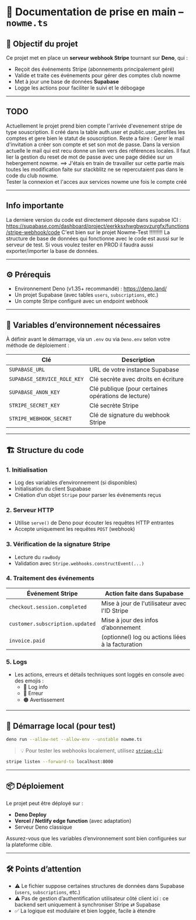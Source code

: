 
# 📝 Documentation de prise en main – `nowme.ts`

## 🎯 Objectif du projet

Ce projet met en place un **serveur webhook Stripe** tournant sur **Deno**, qui :
- Reçoit des événements Stripe (abonnements principalement géré)
- Valide et traite ces événements pour gérer des comptes club nowme
- Met à jour une base de données **Supabase**
- Logge les actions pour faciliter le suivi et le débogage
  
---


##  TODO

Actuellement le projet prend bien compte l'arrivée d'evenement stripe de type souscription. 
Il créé dans la table auth.user et public.user_profiles les comptes et gere bien le statut de souscription. 
Reste a faire : 
  Gerer le mail d'invitation a créer son compte et set son mot de passe. Dans la version actuelle le mail qui est recu donne un lien vers des références locales. Il faut lier la gestion du reset de mot de passe avec une  page dédiée sur un hebergement nowme. ==> J'étais en train de travailler sur cette partie mais toutes les modification faite sur stackblitz ne se repercutaient pas dans le code du club nowme.  
  Tester la connexion et l'acces aux services nowme  une fois le compte créé 

---

##  Info importante 

La derniere version du code est directement déposée dans supabse ICI : https://supabase.com/dashboard/project/eerkksxhwgbwovzurgfx/functions/stripe-webhook/code
C'est bien sur le projet Nowme-Test 
!!!!!!!!! La structure de base de données qui fonctionne avec le code est aussi sur le serveur de test. Si vous voulez tester en PROD il faudra aussi exporter/importer la base de données.

---


## ⚙️ Prérequis

- Environnement Deno (v1.35+ recommandé) : https://deno.land/
- Un projet Supabase (avec tables `users`, `subscriptions`, etc.)
- Un compte Stripe configuré avec un endpoint webhook

---

## 🔐 Variables d’environnement nécessaires

À définir avant le démarrage, via un `.env` ou via `Deno.env` selon votre méthode de déploiement :

| Clé                          | Description                                                  |
|-----------------------------|--------------------------------------------------------------|
| `SUPABASE_URL`              | URL de votre instance Supabase                              |
| `SUPABASE_SERVICE_ROLE_KEY` | Clé secrète avec droits en écriture                         |
| `SUPABASE_ANON_KEY`         | Clé publique (pour certaines opérations de lecture)         |
| `STRIPE_SECRET_KEY`         | Clé secrète Stripe                                           |
| `STRIPE_WEBHOOK_SECRET`     | Clé de signature du webhook Stripe                          |

---

## 🏗️ Structure du code

### 1. Initialisation
- Log des variables d’environnement (si disponibles)
- Initialisation du client Supabase
- Création d’un objet `Stripe` pour parser les événements reçus

### 2. Serveur HTTP
- Utilise `serve()` de Deno pour écouter les requêtes HTTP entrantes
- Accepte uniquement les requêtes `POST` (webhook)

### 3. Vérification de la signature Stripe
- Lecture du `rawBody`
- Validation avec `Stripe.webhooks.constructEvent(...)`

### 4. Traitement des événements

| Événement Stripe                 | Action faite dans Supabase                            |
|----------------------------------|--------------------------------------------------------|
| `checkout.session.completed`     | Mise à jour de l'utilisateur avec l'ID Stripe         |
| `customer.subscription.updated`  | Mise à jour des infos d’abonnement                    |
| `invoice.paid`                   | (optionnel) log ou actions liées à la facturation     |

### 5. Logs
- Les actions, erreurs et détails techniques sont loggés en console avec des emojis :
  - 🔵 Log info
  - 🔴 Erreur
  - 🟠 Avertissement

---

## 🚀 Démarrage local (pour test)

```bash
deno run --allow-net --allow-env --unstable nowme.ts
```

> 💡 Pour tester les webhooks localement, utilisez [`stripe-cli`](https://stripe.com/docs/stripe-cli):
```bash
stripe listen --forward-to localhost:8000
```

---

## 📦 Déploiement

Le projet peut être déployé sur :
- **Deno Deploy**
- **Vercel / Netlify edge function** (avec adaptation)
- Serveur Deno classique

Assurez-vous que les variables d’environnement sont bien configurées sur la plateforme cible.

---

## 🛠️ Points d’attention

- ⚠️ Le fichier suppose certaines structures de données dans Supabase (`users`, `subscriptions`, etc.)
- ⚠️ Pas de gestion d’authentification utilisateur côté client ici : ce backend sert uniquement à synchroniser Stripe ⇄ Supabase
- ✅ La logique est modulaire et bien loggée, facile à étendre

